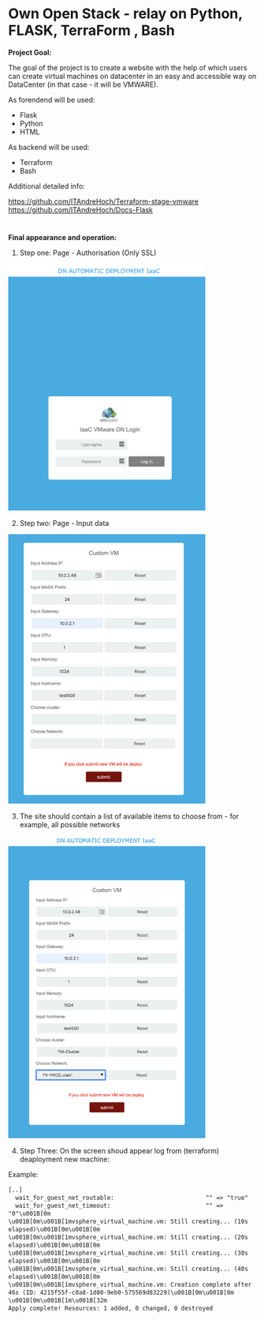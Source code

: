 
# Own Open Stack - relay on Python, FLASK, TerraForm , Bash

**Project Goal:**

The goal of the project is to create a website with the help of which users can create virtual machines on datacenter in an easy and accessible way on DataCenter (in that case - it will be VMWARE).

As forendend will be used:
 - Flask
 - Python
 - HTML

As backend will be used:
 - Terraform
 - Bash
 
 
 Additional detailed info:
 
 https://github.com/ITAndreHoch/Terraform-stage-vmware
 https://github.com/ITAndreHoch/Docs-Flask
 
 
 
 #

**Final appearance and operation:**

1. Step one: Page - Authorisation (Only SSL)

<img src="images/flask1.png " alt="drawing" width="400"/>

2. Step two: Page - Input data

<img src="images/flask2.png " alt="drawing" width="400"/>

3. The site should contain a list of available items to choose from - for example, all possible networks

<img src="images/flask4.png " alt="drawing" width="400"/>

4. Step Three: On the screen shoud appear log from (terraform) deaployment new machine:

Example:

```
[..]
  wait_for_guest_net_routable:                          "" => "true"
  wait_for_guest_net_timeout:                           "" => "0"\u001B[0m
\u001B[0m\u001B[1mvsphere_virtual_machine.vm: Still creating... (10s elapsed)\u001B[0m\u001B[0m
\u001B[0m\u001B[1mvsphere_virtual_machine.vm: Still creating... (20s elapsed)\u001B[0m\u001B[0m
\u001B[0m\u001B[1mvsphere_virtual_machine.vm: Still creating... (30s elapsed)\u001B[0m\u001B[0m
\u001B[0m\u001B[1mvsphere_virtual_machine.vm: Still creating... (40s elapsed)\u001B[0m\u001B[0m
\u001B[0m\u001B[1mvsphere_virtual_machine.vm: Creation complete after 46s (ID: 4215f55f-c0a8-1d80-9eb0-575569d83229)\u001B[0m\u001B[0m
\u001B[0m\u001B[1m\u001B[32m
Apply complete! Resources: 1 added, 0 changed, 0 destroyed
```

